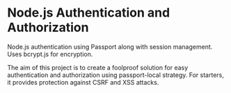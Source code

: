 # Node.js Authentication and Authorization
Node.js authentication using Passport along with session management.
Uses bcrypt.js for encryption.

The aim of this project is to create a foolproof solution for easy authentication and authorization using passport-local strategy.
For starters, it provides protection against CSRF and XSS attacks.
